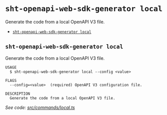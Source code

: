 `sht-openapi-web-sdk-generator local`
=====================================

Generate the code from a local OpenAPI V3 file.

* [`sht-openapi-web-sdk-generator local`](#sht-openapi-web-sdk-generator-local)

## `sht-openapi-web-sdk-generator local`

Generate the code from a local OpenAPI V3 file.

```
USAGE
  $ sht-openapi-web-sdk-generator local --config <value>

FLAGS
  --config=<value>  (required) OpenAPI V3 configuration file.

DESCRIPTION
  Generate the code from a local OpenAPI V3 file.
```

_See code: [src/commands/local.ts](https://github.com/straw-hat-team/nodejs-monorepo/blob/v3.1.1/src/commands/local.ts)_
